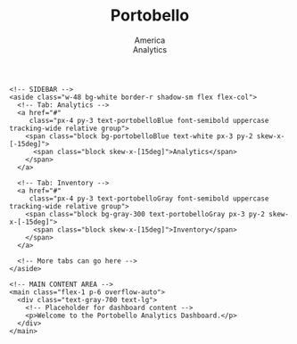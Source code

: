 <!DOCTYPE html>
<html lang="en">
<head>
  <meta charset="UTF-8" />
  <meta name="viewport" content="width=device-width, initial-scale=1.0" />
  <title>Portobello Dashboard</title>
  <!-- Tailwind Play CDN -->
  <script src="https://cdn.tailwindcss.com"></script>
  <script>
    tailwind.config = {
      theme: {
        extend: {
          colors: {
            portobelloBlue: '#0B1F52',   // dark blue
            portobelloGray: '#4B5563',   // dark gray (Tailwind gray-600)
          },
        },
      },
    };
  </script>
</head>
<body class="h-screen flex flex-col bg-gray-100">

  <!-- HEADER -->
  <header class="bg-gradient-to-r from-portobelloBlue via-gray-400 to-gray-300 text-white px-6 py-4 shadow-md">
    <div class="flex flex-col">
      <div class="flex items-baseline space-x-2">
        <h1 class="text-4xl font-bold tracking-wide">Portobello</h1>
        <span class="text-2xl font-light">America</span>
      </div>
      <div class="mt-1 text-sm text-gray-100 italic">
        Analytics
      </div>
    </div>
  </header>

  <!-- MAIN CONTAINER -->
  <div class="flex flex-1 overflow-hidden">

    <!-- SIDEBAR -->
    <aside class="w-48 bg-white border-r shadow-sm flex flex-col">
      <!-- Tab: Analytics -->
      <a href="#"
         class="px-4 py-3 text-portobelloBlue font-semibold uppercase tracking-wide relative group">
        <span class="block bg-portobelloBlue text-white px-3 py-2 skew-x-[-15deg]">
          <span class="block skew-x-[15deg]">Analytics</span>
        </span>
      </a>

      <!-- Tab: Inventory -->
      <a href="#"
         class="px-4 py-3 text-portobelloGray font-semibold uppercase tracking-wide relative group">
        <span class="block bg-gray-300 text-portobelloGray px-3 py-2 skew-x-[-15deg]">
          <span class="block skew-x-[15deg]">Inventory</span>
        </span>
      </a>

      <!-- More tabs can go here -->
    </aside>

    <!-- MAIN CONTENT AREA -->
    <main class="flex-1 p-6 overflow-auto">
      <div class="text-gray-700 text-lg">
        <!-- Placeholder for dashboard content -->
        <p>Welcome to the Portobello Analytics Dashboard.</p>
      </div>
    </main>
  </div>

</body>
</html>